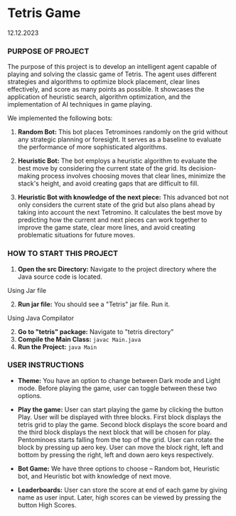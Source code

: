 # Tetris Game 
 12.12.2023
 ### PURPOSE OF PROJECT
The purpose of this project is to develop an intelligent agent capable of playing and solving the classic game of Tetris. The agent uses different strategies and algorithms to optimize block placement, clear lines effectively, and score as many points as possible. It showcases the application of heuristic search, algorithm optimization, and the implementation of AI techniques in game playing.

We implemented the following bots:

1.  **Random Bot:** This bot places Tetrominoes randomly on the grid without any strategic planning or foresight. It serves as a baseline to evaluate the performance of more sophisticated algorithms.
    
2.  **Heuristic Bot:** The bot employs a heuristic algorithm to evaluate the best move by considering the current state of the grid. Its decision-making process involves choosing moves that clear lines, minimize the stack's height, and avoid creating gaps that are difficult to fill.
    
3.  **Heuristic Bot with knowledge of the next piece:** This advanced bot not only considers the current state of the grid but also plans ahead by taking into account the next Tetromino. It calculates the best move by predicting how the current and next pieces can work together to improve the game state, clear more lines, and avoid creating problematic situations for future moves.

 ### HOW TO START THIS PROJECT
 
1.  **Open the src Directory:** Navigate to the project directory where the Java source code is located.    

Using Jar file
   
2.  **Run jar file:** You should see a "Tetris" jar file. Run it.

Using Java Compilator
    
2.  **Go to "tetris" package:** Navigate to "tetris directory" 
3.  **Compile the Main Class:** `javac Main.java`
4. **Run the Project:** `java Main`

 ### USER INSTRUCTIONS
- **Theme:**
    You have an option to change between Dark mode and Light mode. Before playing the game, user can toggle between these two options.
    
- **Play the game:**
User can start playing the game by clicking the button Play.
User will be displayed with three blocks. First block displays the tetris grid to play the game. Second block displays the score board and the third block displays the next block that will be chosen for play.
Pentominoes starts falling from the top of the grid. User can rotate the block by pressing up aero key. User can move the block right, left and bottom by pressing the right, left and down aero keys respectively.

-  **Bot Game:**
We have three options to choose – Random bot, Heuristic bot, and Heuristic bot with knowledge of next move.

- **Leaderboards:**
User can store the score at end of each game by giving name as user input. Later, high scores can be viewed by pressing the button High Scores.